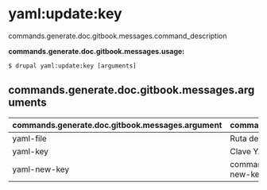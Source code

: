 # yaml:update:key
commands.generate.doc.gitbook.messages.command_description

**commands.generate.doc.gitbook.messages.usage:**
```
$ drupal yaml:update:key [arguments] 
```

## commands.generate.doc.gitbook.messages.arguments
commands.generate.doc.gitbook.messages.argument | commands.generate.doc.gitbook.messages.details
---------|-------------
yaml-file | Ruta del archivo YAML que será actualizado
yaml-key | Clave YAML a actualizar
yaml-new-key | commands.yaml.update.value.arguments.yaml-new-key
